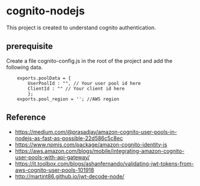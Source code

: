 # cognito-nodejs

This project is created to understand cognito authentication.

## prerequisite

Create a file cognito-config.js in the root of the project and add the following data.

        exports.poolData = {    
            UserPoolId : "", // Your user pool id here    
            ClientId : "" // Your client id here
            }; 
        exports.pool_region = ''; //AWS region

## Reference 
- https://medium.com/@prasadjay/amazon-cognito-user-pools-in-nodejs-as-fast-as-possible-22d586c5c8ec
- https://www.npmjs.com/package/amazon-cognito-identity-js
- https://aws.amazon.com/blogs/mobile/integrating-amazon-cognito-user-pools-with-api-gateway/
- https://it.toolbox.com/blogs/ashanfernando/validating-jwt-tokens-from-aws-cognito-user-pools-101918
- http://martint86.github.io/jwt-decode-node/